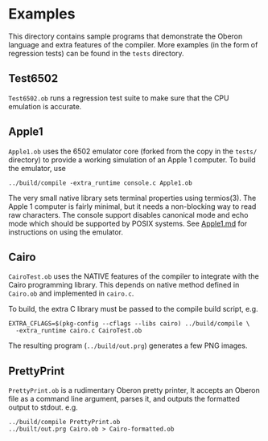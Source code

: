 # Examples

This directory contains sample programs that demonstrate the Oberon language and
extra features of the compiler. More examples (in the form of regression tests)
can be found in the `tests` directory.

## Test6502

`Test6502.ob` runs a regression test suite to make sure that the CPU emulation
is accurate.

## Apple1

`Apple1.ob` uses the 6502 emulator core (forked from the copy in the `tests/`
directory) to provide a working simulation of an Apple 1 computer. To build the
emulator, use

```
../build/compile -extra_runtime console.c Apple1.ob
```

The very small native library sets terminal properties using termios(3). The
Apple 1 computer is fairly minimal, but it needs a non-blocking way to read raw
characters. The console support disables canonical mode and echo mode which
should be supported by POSIX systems. See [Apple1.md](Apple1.md) for
instructions on using the emulator.

## Cairo

`CairoTest.ob` uses the NATIVE features of the compiler to integrate with the
Cairo programming library. This depends on native method defined in `Cairo.ob`
and implemented in `cairo.c`.

To build, the extra C library must be passed to the compile build script, e.g.

```
EXTRA_CFLAGS=$(pkg-config --cflags --libs cairo) ../build/compile \
  -extra_runtime cairo.c CairoTest.ob
```

The resulting program (`../build/out.prg`) generates a few PNG images.

## PrettyPrint

`PrettyPrint.ob` is a rudimentary Oberon pretty printer, It accepts an Oberon
file as a command line argument, parses it, and outputs the formatted output to
stdout. e.g.

```
../build/compile PrettyPrint.ob
../built/out.prg Cairo.ob > Cairo-formatted.ob
```
